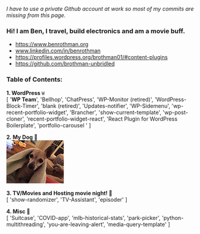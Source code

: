 _I have to use a private Github account at work so most of my commits are missing from this page._
### Hi! I am Ben, I travel, build electronics and am a movie buff.
- https://www.benrothman.org
- www.linkedin.com/in/benrothman
- https://profiles.wordpress.org/brothman01/#content-plugins
- https://github.com/brothman-unbridled

### Table of Contents:
**1. WordPress** `W`<br />
    [ '**WP Team**', 'Bellhop', 'ChatPress', 'WP-Monitor (retired)', 'WordPress-Block-Timer', 'blank (retired)', 'Updates-notifier', 'WP-Sidemenu', 'wp-recent-portfolio-widget', 'Brancher', 'show-current-template', 'wp-post-cloner', 'recent-portfolio-widget-react', 'React Plugin for WordPress Boilerplate', 'portfolio-carousel
' ]<br />
    
**2. My Dog 🐶**<br />
![dog pic](/IMG_01971.JPG)<br />

**3. TV/Movies and Hosting movie night! 🎥**<br />
    [ 'show-randomizer', 'TV-Assistant', 'episoder' ]


**4. Misc 💾**<br />
    [ 'Suitcase', 'COVID-app', 'mlb-historical-stats', 'park-picker', 'python-multithreading', 'you-are-leaving-alert', 'media-query-template' ]
